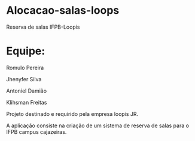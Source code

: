 # Alocacao-salas-loops

Reserva de salas IFPB-Loopis

# Equipe:

Romulo Pereira

Jhenyfer Silva

Antoniel Damião

Klihsman Freitas 

Projeto destinado e requirido pela empresa loopis JR. 

A aplicação consiste na criação de um sistema de reserva de salas para o IFPB campus cajazeiras.

